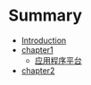 # Summary

* [Introduction](README.md)
* [chapter1](chapter1.md)
   * [应用程序平台](chapter1/article1.md)
* [chapter2](chapter2.md)

